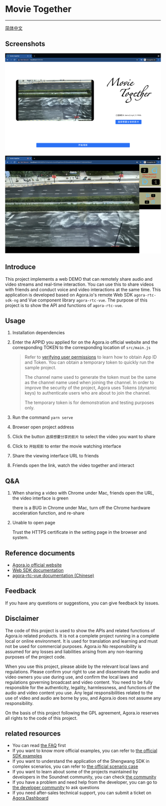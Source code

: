 # Movie Together

---

[简体中文](./README.md)

## Screenshots

![screenshot_1](./demo_screenshot.png)

![screenshot_2](./demo_screenshot2.png)

## Introduce

This project implements a web DEMO that can remotely share audio and video streams and real-time interaction. You can use this to share videos with friends and conduct voice and video interactions at the same time. This application is developed based on Agora.io's remote Web SDK `agora-rtc-sdk-ng` and Vue component library `agora-rtc-vue`. The purpose of this project is to show the API and functions of `agora-rtc-vue`.

## Usage

1. Installation dependencies

2. Enter the APPID you applied for on the Agora.io official website and the corresponding TOKEN to the corresponding location of `src/main.js`

   > Refer to [verifying user permissions](https://docs.agora.io/en/Agora%20Platform/token) to learn how to obtain App ID and Token. You can obtain a temporary token to quickly run the sample project.
   >
   > The channel name used to generate the token must be the same as the channel name used when joining the channel. In order to improve the security of the project, Agora uses Tokens (dynamic keys) to authenticate users who are about to join the channel.
   >
   > The temporary token is for demonstration and testing purposes only.

3. Run the command `yarn serve`
4. Browser open project address
5. Click the button `选择想要分享的影片` to select the video you want to share
6. Click to ``开始观影`` to enter the movie watching interface
7. Share the viewing interface URL to friends
8. Friends open the link, watch the video together and interact

## Q&A

   1. When sharing a video with Chrome under Mac, friends open the URL, the video interface is green
   
      there is a BUG in Chrome under Mac, turn off the Chrome hardware acceleration function, and re-share

   2. Unable to open page
   
      Trust the HTTPS certificate in the setting page in the browser and system.

## Reference documents

- [Agora.io official website](https://www.agora.io)
- [Web SDK documentation](https://docs.agora.io/en/Voice/API%20Reference/web_ng/index.html)
- [agora-rtc-vue documentation (Chinese)](https://webdemo.agora.io/agora_rtc_vue_doc/)

## Feedback

If you have any questions or suggestions, you can give feedback by issues.

## Disclaimer

The code of this project is used to show the APIs and related functions of Agora.io related products. It is not a complete project running in a complete local or online environment. It is used for translation and learning and must not be used for commercial purposes. Agora.io No responsibility is assumed for any losses and liabilities arising from any non-learning purposes of the project code.

When you use this project, please abide by the relevant local laws and regulations. Please confirm your right to use and disseminate the audio and video owners you use during use, and confirm the local laws and regulations governing broadcast and video content. You need to be fully responsible for the authenticity, legality, harmlessness, and functions of the audio and video content you use. Any legal responsibilities related to the use of video and audio are borne by you, and Agora.io does not assume any responsibility.

On the basis of this project following the GPL agreement, Agora.io reserves all rights to the code of this project.

## related resources

- You can read [the FAQ](https://docs.agora.io/en/faq) first
- If you want to know more official examples, you can refer to [the official SDK examples](https://github.com/AgoraIO)
- If you want to understand the application of the Shengwang SDK in complex scenarios, you can refer to [the official scenario case](https://github.com/AgoraIO-usecase)
- If you want to learn about some of the projects maintained by developers in the Soundnet community, you can check [the community](https://github.com/AgoraIO-Community)
- If you have a problem and need help from the developer, you can go to [the developer community](https://rtcdeveloper.com/) to ask questions
- If you need after-sales technical support, you can submit a ticket on [Agora Dashboard](https://dashboard.agora.io)

